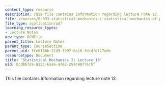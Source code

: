 ```yaml
---
content_type: resource
description: This file contains information regarding lecture note 13.
file: /courses/8-333-statistical-mechanics-i-statistical-mechanics-of-particles-fall-2013/0cdb670a825c6aaea7e229ac40776cbf_MIT8_333F13_Lec13.pdf
file_type: application/pdf
learning_resource_types:
- Lecture Notes
ocw_type: OCWFile
parent_title: Lecture Notes
parent_type: CourseSection
parent_uid: ffe015bb-11d9-f907-6c10-fdcdfd117edb
resourcetype: Document
title: 'Statistical Mechanics I: Lecture 13'
uid: 0cdb670a-825c-6aae-a7e2-29ac40776cbf
---
```

This file contains information regarding lecture note 13.